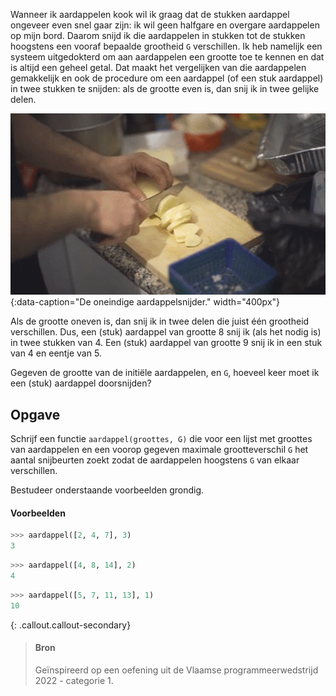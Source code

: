 Wanneer ik aardappelen kook wil ik graag dat de stukken aardappel ongeveer even snel gaar zijn: ik wil geen halfgare en overgare aardappelen op mijn bord. Daarom snijd ik die aardappelen in stukken tot de stukken hoogstens een vooraf bepaalde grootheid `G` verschillen. Ik heb namelijk een systeem uitgedokterd om aan aardappelen een grootte toe te kennen en dat is altijd een geheel getal. Dat maakt het vergelijken van die aardappelen gemakkelijk en ook de procedure om een aardappel (of een stuk aardappel) in twee stukken te snijden: als de grootte even is, dan snij ik in twee gelijke delen.

![De oneindige aardappelsnijder.](media/potato.gif "De oneindige aardappelsnijder."){:data-caption="De oneindige aardappelsnijder." width="400px"}

Als de grootte oneven is, dan snij ik in twee delen die juist één grootheid verschillen. Dus, een (stuk) aardappel van grootte 8 snij ik (als het nodig is) in twee stukken van 4. Een (stuk) aardappel van grootte 9 snij ik in een stuk van 4 en eentje van 5. 

Gegeven de grootte van de initiële aardappelen, en `G`, hoeveel keer moet ik een (stuk) aardappel doorsnijden?

## Opgave
Schrijf een functie `aardappel(groottes, G)` die voor een lijst met groottes van aardappelen en een voorop gegeven maximale grootteverschil `G` het aantal snijbeurten zoekt zodat de aardappelen hoogstens `G` van elkaar verschillen.

Bestudeer onderstaande voorbeelden grondig.

#### Voorbeelden

```python
>>> aardappel([2, 4, 7], 3)
3
```

```python
>>> aardappel([4, 8, 14], 2)
4
```

```python
>>> aardappel([5, 7, 11, 13], 1)
10
```

{: .callout.callout-secondary}
>#### Bron
> Geïnspireerd op een oefening uit de Vlaamse programmeerwedstrijd 2022 - categorie 1.